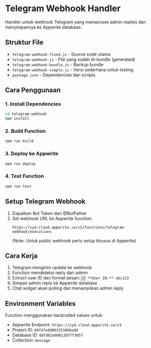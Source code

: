 # Telegram Webhook Handler

Handler untuk webhook Telegram yang memproses admin replies dan menyimpannya ke Appwrite database.

## Struktur File

- `telegram-webhook-fixed.js` - Source code utama
- `telegram-webhook.js` - File yang sudah di-bundle (generated)
- `telegram-webhook-bundle.js` - Backup bundle
- `telegram-webhook-simple.js` - Versi sederhana untuk testing
- `package.json` - Dependencies dan scripts

## Cara Penggunaan

### 1. Install Dependencies

```bash
cd telegram-webhook
npm install
```

### 2. Build Function

```bash
npm run build
```

### 3. Deploy ke Appwrite

```bash
npm run deploy
```

### 4. Test Function

```bash
npm run test
```

## Setup Telegram Webhook

1. Dapatkan Bot Token dari @BotFather
2. Set webhook URL ke Appwrite function:
   ```
   https://syd.cloud.appwrite.io/v1/functions/telegram-webhook/executions
   ```
   (Note: Untuk public webhook perlu setup khusus di Appwrite)

## Cara Kerja

1. Telegram mengirim update ke webhook
2. Function mendeteksi reply dari admin
3. Extract user ID dari format pesan: `🆔 **User ID:** abc123`
4. Simpan admin reply ke Appwrite database
5. Chat widget akan polling dan menampilkan admin reply

## Environment Variables

Function menggunakan hardcoded values untuk:

- Appwrite Endpoint: `https://syd.cloud.appwrite.io/v1`
- Project ID: `68fd7edd003351068add`
- Database ID: `68fd81e0001207ff305f`
- Collection: `message`
